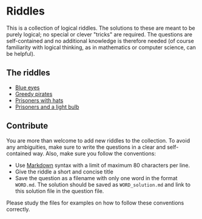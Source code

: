 Riddles
=======

This is a collection of logical riddles. The solutions to these are meant to be
purely logical; no special or clever "tricks" are required. The questions are
self-contained and no additional knowledge is therefore needed (of course
familiarity with logical thinking, as in mathematics or computer science, can be
helpful).

## The riddles

- [Blue eyes](riddles/eyes.md)
- [Greedy pirates](riddles/pirates.md)
- [Prisoners with hats](riddles/hats.md)
- [Prisoners and a light bulb](riddles/bulb.md)

## Contribute

You are more than welcome to add new riddles to the collection. To avoid any
ambiguities, make sure to write the questions in a clear and self-contained
way. Also, make sure you follow the conventions:

* Use [Markdown](https://en.wikipedia.org/wiki/Markdown) syntax with a limit of
  maximum 80 characters per line.
* Give the riddle a short and concise title
* Save the question as a filename with only one word in the format
  `WORD.md`. The solution should be saved as `WORD_solution.md` and link to this
  solution file in the question file.

Please study the files for examples on how to follow these conventions
correctly.

